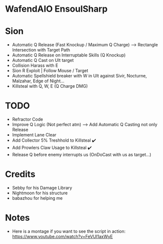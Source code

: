 # WafendAIO EnsoulSharp

# Sion
- Automatic Q Release (Fast Knockup / Maximum Q Charge) --> Rectangle Intersection with Target Path
- Automatic Q Release on Interruptable Skills (Q Knockup)
- Automatic Q Cast on Ult target
- Collision Harass with E
- Sion R Exploit | Follow Mouse / Target
- Automatic Spellshield breaker with W in Ult against Sivir, Nocturne, Malzahar, Edge of Night...
- Killsteal with Q, W, E (Q Charge DMG)

# TODO
- Refractor Code
- Improve Q Logic (Not perfect atm) --> Add Automatic Q Casting not only Release
- Implement Lane Clear
- Add Collector 5% Treshhold to Killsteal ✔️
- Add Prowlers Claw Usage to Killsteal ✔️
- Release Q before enemy interrupts us (OnDoCast with us as target...)


# Credits
- Sebby for his Damage Library
- Nightmoon for his structure
- babazhou for helping me


# Notes
- Here is a montage if you want to see the script in action: https://www.youtube.com/watch?v=FeVUl1axWyE

